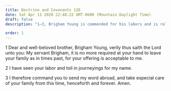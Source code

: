 ```yaml
---
title: Doctrine and Covenants 126
date: Sat Apr 11 2020 22:48:22 GMT-0600 (Mountain Daylight Time)
draft: false
description: "1–3, Brigham Young is commended for his labors and is relieved of future travel abroad."

order: 1
---
```

    
1 Dear and well-beloved brother, Brigham Young, verily thus saith the Lord unto you: My servant Brigham, it is no more required at your hand to leave your family as in times past, for your offering is acceptable to me.

2 I have seen your labor and toil in journeyings for my name.

3 I therefore command you to send my word abroad, and take especial care of your family from this time, henceforth and forever. Amen.
